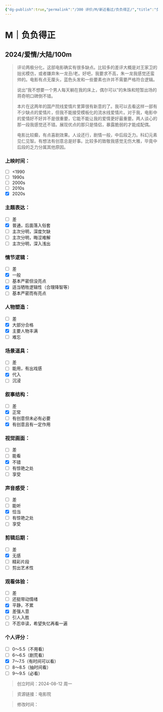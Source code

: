 ```yaml
---
{"dg-publish":true,"permalink":"/300 评价/M/新近看过/负负得正/","title":"负负得正","tags":["M","爱情"],"created":"2024-08-12T20:12:38.403+08:00","updated":"2024-08-13T10:29:17.566+08:00"}
---
```


# M｜负负得正
## 2024/爱情/大陆/100m
>评论两极分化，这部电影确实有很多缺点。比较多的差评大概是对王家卫的拙劣模仿，或者嫌弃朱一龙丑/老。好吧，我要求不高，朱一龙我感觉还蛮帅的。电影有点无厘头，蓝色头发和一些要素也许并不需要严格符合逻辑。
>
>说出“我不想要一个男人每天躺在我的床上，偶尔可以”的朱珠和短暂出场的蒋奇明口碑倒不错。
>
>本片在这两年的国产院线爱情片里算很有新意的了。我可以去看这样一部有不少缺点的爱情片，但我不能接受模板化的流水线爱情片。对于我，电影中的爱情好不好并不是很重要，它能不能让我的爱情更好最重要。两人谈心的那一段我感觉还不错。展现优点的那只是情侣，暴露脆弱的才能成配偶。
>
>电影比较癫，有点喜剧效果。人设还行，剧情一般，中后段乏力。科幻元素见仁见智。有想法有创意总是好事。比较多的致敬我感觉无伤大雅，毕竟中后段的乏力分属其他原因。
### 上映时间：
- [ ] <1990
- [ ] 1990s
- [ ] 2000s
- [ ] 2010s
- [x] 2020s
### 主题表达：
- [ ] 差
- [x] 普通，后面落入俗套
- [ ] 主次分明，深度欠缺
- [ ] 主次分明，晦涩难解
- [ ] 主次分明，深入浅出
### 情节逻辑：
- [ ] 差
- [x] 一般
- [ ] 基本严密但没亮点
- [x] 适当牺牲逻辑性（合理降智等）
- [ ] 基本严密而有亮点
### 人物塑造：
- [ ] 差
- [x] 大部分合格
- [x] 主要人物丰满
- [ ] 难忘
### 场景道具：
- [ ] 差
- [ ] 能用，有出戏感
- [x] 代入
- [ ] 沉浸
### 叙事结构：
- [ ] 差
- [x] 正常
- [ ] 有创意但未必有必要
- [x] 有创意且有一定作用
### 视觉画面：
- [ ] 差
- [ ] 能看
- [x] 不错
- [ ] 有惊艳之处
- [ ] 享受
### 声音感受：
- [ ] 差
- [ ] 能听
- [x] 恰当
- [ ] 有惊艳之处
- [ ] 享受
### 剪辑后期：
- [ ] 差
- [x] 无感
- [ ] 精彩片段
- [ ] 剪出艺术性
### 观看体验：
- [ ] 差
- [ ] 还挺带动情绪
- [x] 平静，不累
- [x] 差强人意
- [ ] 引人入胜
- [ ] 不忍卒读，希望失忆再看一遍
### 个人评分：
- [ ] 0～5.5（不用看）
- [ ] 6～6.5（剧荒看）
- [x] 7～7.5（有时间可以看）
- [ ] 8～8.5（抽时间看）
- [ ] 9～9.5（必看）

>创立时间：2024-08-12 周一

>资源链接：电影院

>修改时间：



